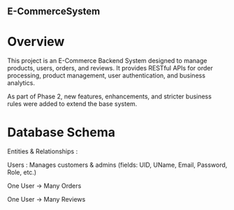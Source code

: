 ﻿## **E-CommerceSystem**

# Overview
This project is an E-Commerce Backend System designed to manage products, users, orders, and reviews.
It provides RESTful APIs for order processing, product management, user authentication, and business analytics.

As part of Phase 2, new features, enhancements, and stricter business rules were added to extend the base system.

# Database Schema
Entities & Relationships :

Users :
Manages customers & admins (fields: UID, UName, Email, Password, Role, etc.)

One User → Many Orders

One User → Many Reviews